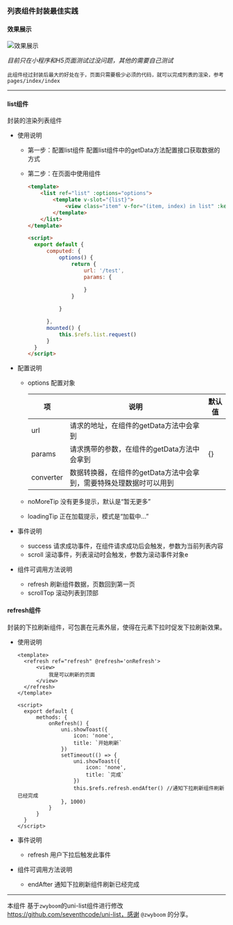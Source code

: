 ### 列表组件封装最佳实践

#### 效果展示
![效果展示](https://img01.sogoucdn.com/app/a/100520146/A195743EFF3736266871B6F32014EBF2)

*目前只在小程序和H5页面测试过没问题，其他的需要自己测试*

`此组件经过封装后最大的好处在于，页面只需要极少必须的代码，就可以完成列表的渲染，参考pages/index/index`

****

#### list组件

封装的渲染列表组件

- 使用说明

    - 第一步：配置list组件
        配置list组件中的getData方法配置接口获取数据的方式

    - 第二步：在页面中使用组件

      ```html
      <template>
          <list ref="list" :options="options">
              <template v-slot="{list}">
                  <view class="item" v-for="(item, index) in list" :key="index">我是第{{index}}项</view>
              </template>
          </list>
      </template>

      <script>
        export default {
            computed: {
                options() {
                    return {
                        url: '/test', 
                        params: { 
				
                        }
                    }

                }

            },
            mounted() {
                this.$refs.list.request()
            }
        }
      </script>
      ```

- 配置说明

  - options 配置对象

    | 项        | 说明                                                         | 默认值 |
    | --------- | ------------------------------------------------------------ | ------ |
    | url       | 请求的地址，在组件的getData方法中会拿到                      |        |
    | params    | 请求携带的参数，在组件的getData方法中会拿到                  | {}     |
    | converter | 数据转换器，在组件的getData方法中会拿到，需要特殊处理数据时可以用到 |        |

  - noMoreTip 没有更多提示，默认是“暂无更多”

  - loadingTip 正在加载提示，模式是“加载中...”

- 事件说明

  - success 请求成功事件，在组件请求成功后会触发，参数为当前列表内容
  - scroll 滚动事件，列表滚动时会触发，参数为滚动事件对象e

- 组件可调用方法说明

  - refresh 刷新组件数据，页数回到第一页
  - scrollTop 滚动列表到顶部



#### refresh组件 

封装的下拉刷新组件，可包裹在元素外层，使得在元素下拉时促发下拉刷新效果。

- 使用说明

  ```
  <template>
  	<refresh ref="refresh" @refresh='onRefresh'>
  		<view>
  			我是可以刷新的页面
  		</view>
  	</refresh>
  </template>
  
  <script>
  	export default {
  		methods: {
  			onRefresh() {
  				uni.showToast({
  					icon: 'none',
  					title: `开始刷新`
  				})
  				setTimeout(() => {
  					uni.showToast({
  						icon: 'none',
  						title: `完成`
  					})
  					this.$refs.refresh.endAfter() //通知下拉刷新组件刷新已经完成
  				}, 1000)
  			}
  		}
  	}
  </script>
  ```

- 事件说明

  - refresh 用户下拉后触发此事件

- 组件可调用方法说明

  - endAfter 通知下拉刷新组件刷新已经完成

****
本组件 基于`zwyboom`的uni-list组件进行修改 https://github.com/seventhcode/uni-list，感谢 `@zwyboom` 的分享。

